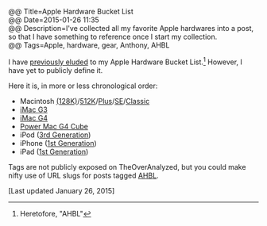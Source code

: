 @@ Title=Apple Hardware Bucket List  
@@ Date=2015-01-26 11:35  
@@ Description=I've collected all my favorite Apple hardwares into a post, so that I have something to reference once I start my collection.  
@@ Tags=Apple, hardware, gear, Anthony, AHBL  

I have [previously eluded](/2015/1/14/this-imac-concept-is-ridiculous-in-the-best-possible-way) to my Apple Hardware Bucket List.[^ahbl] However, I have yet to publicly define it.

Here it is, in more or less chronological order:

* Macintosh [(128K)][f]/[512K][s]/[Plus][t]/[SE][fo]/[Classic][fi]
* [iMac G3](https://en.wikipedia.org/wiki/IMac_G3)
* [iMac G4](https://en.wikipedia.org/wiki/IMac_G4)
* [Power Mac G4 Cube](https://en.wikipedia.org/wiki/Power_Mac_G4_Cube)
* iPod ([3rd Generation](https://en.wikipedia.org/wiki/IPod_Classic#3rd_generation))
* iPhone ([1st Generation](https://en.wikipedia.org/wiki/IPhone_(1st_generation)))
* iPad ([1st Generation](https://en.wikipedia.org/wiki/IPad_(1st_generation)))

Tags are not publicly exposed on TheOverAnalyzed, but you could make nifty use of URL slugs for posts tagged [AHBL](/tags/AHBL).

[Last updated January 26, 2015]

[^ahbl]: Heretofore, "AHBL"

[f]: https://en.wikipedia.org/wiki/Macintosh_128K
[s]: https://en.wikipedia.org/wiki/Macintosh_512K
[t]: https://en.wikipedia.org/wiki/Macintosh_Plus
[fo]: https://en.wikipedia.org/wiki/Macintosh_SE
[fi]: https://en.wikipedia.org/wiki/Macintosh_Classic


